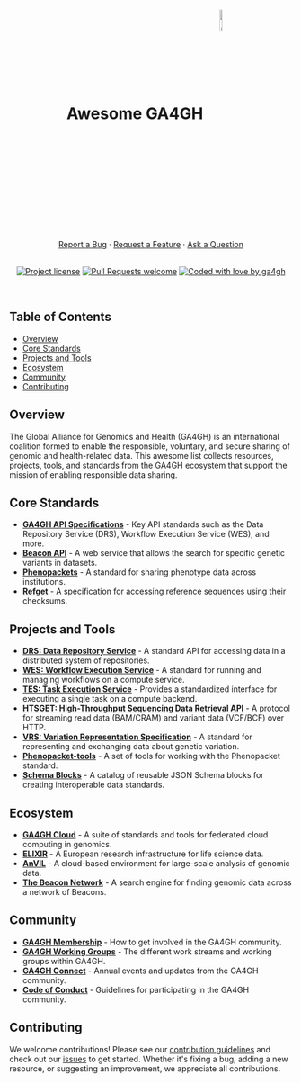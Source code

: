 <h1 align="center">
  Awesome GA4GH
  <a href="https://www.ga4gh.org/"/>
  <img title="GA4GH Logo" width="10%" align="middle" src="https://github.com/user-attachments/assets/dae9d663-fa05-470a-a4dc-4ea88c68a2c2"/>
  </a>
</h1>

  
<div align="center">
  <a href="https://github.com/ohsu-comp-bio/idp-backups/issues/new?assignees=&labels=bug&template=01_BUG_REPORT.md&title=bug%3A+">Report a Bug</a>
  ·
  <a href="https://github.com/ohsu-comp-bio/idp-backups/issues/new?assignees=&labels=enhancement&template=02_FEATURE_REQUEST.md&title=feat%3A+">Request a Feature</a>
  ·
  <a href="https://github.com/ohsu-comp-bio/idp-backups/discussions">Ask a Question</a>
</div>

<div align="center">
<br />

[![Project license](https://img.shields.io/github/license/ohsu-comp-bio/awesome-ga4gh.svg)](LICENSE)
[![Pull Requests welcome](https://img.shields.io/badge/PRs-welcome-ff69b4.svg)](https://github.com/ohsu-comp-bio/awesome-ga4gh/issues?q=is%3Aissue+is%3Aopen+label%3A%22help+wanted%22)
[![Coded with love by ga4gh](https://img.shields.io/badge/Coded%20with%20%E2%99%A5%20by-GA4GH-blue)](https://github.com/ga4gh)

<br />
</div>

## Table of Contents

- [Overview](#overview)
- [Core Standards](#core-standards)
- [Projects and Tools](#projects-and-tools)
- [Ecosystem](#ecosystem)
- [Community](#community)
- [Contributing](#contributing)

## Overview

The Global Alliance for Genomics and Health (GA4GH) is an international coalition formed to enable the responsible, voluntary, and secure sharing of genomic and health-related data. This awesome list collects resources, projects, tools, and standards from the GA4GH ecosystem that support the mission of enabling responsible data sharing.

## Core Standards

- **[GA4GH API Specifications](https://www.ga4gh.org/news/ga4gh-standards/)** - Key API standards such as the Data Repository Service (DRS), Workflow Execution Service (WES), and more.
- **[Beacon API](https://beacon-project.io/)** - A web service that allows the search for specific genetic variants in datasets.
- **[Phenopackets](https://phenopackets-schema.readthedocs.io/en/latest/)** - A standard for sharing phenotype data across institutions.
- **[Refget](https://samtools.github.io/hts-specs/refget.html)** - A specification for accessing reference sequences using their checksums.

## Projects and Tools

- **[DRS: Data Repository Service](https://ga4gh.github.io/data-repository-service-schemas/)** - A standard API for accessing data in a distributed system of repositories.
- **[WES: Workflow Execution Service](https://ga4gh.github.io/workflow-execution-service-schemas/)** - A standard for running and managing workflows on a compute service.
- **[TES: Task Execution Service](https://ga4gh.github.io/task-execution-schemas/)** - Provides a standardized interface for executing a single task on a compute backend.
- **[HTSGET: High-Throughput Sequencing Data Retrieval API](https://samtools.github.io/hts-specs/htsget.html)** - A protocol for streaming read data (BAM/CRAM) and variant data (VCF/BCF) over HTTP.
- **[VRS: Variation Representation Specification](https://vr-spec.readthedocs.io/en/latest/)** - A standard for representing and exchanging data about genetic variation.
- **[Phenopacket-tools](https://github.com/phenopackets/phenopacket-tools)** - A set of tools for working with the Phenopacket standard.
- **[Schema Blocks](https://schemablocks.org/)** - A catalog of reusable JSON Schema blocks for creating interoperable data standards.

## Ecosystem

- **[GA4GH Cloud](https://ga4gh.cloud/)** - A suite of standards and tools for federated cloud computing in genomics.
- **[ELIXIR](https://elixir-europe.org/)** - A European research infrastructure for life science data.
- **[AnVIL](https://anvilproject.org/)** - A cloud-based environment for large-scale analysis of genomic data.
- **[The Beacon Network](https://beacon-network.org/)** - A search engine for finding genomic data across a network of Beacons.

## Community

- **[GA4GH Membership](https://www.ga4gh.org/membership/)** - How to get involved in the GA4GH community.
- **[GA4GH Working Groups](https://www.ga4gh.org/work_streams/)** - The different work streams and working groups within GA4GH.
- **[GA4GH Connect](https://www.ga4gh.org/ga4gh-connect/)** - Annual events and updates from the GA4GH community.
- **[Code of Conduct](https://www.ga4gh.org/code-of-conduct/)** - Guidelines for participating in the GA4GH community.

## Contributing

We welcome contributions! Please see our [contribution guidelines](CONTRIBUTING.md) and check out our [issues](https://github.com/ohsu-comp-bio/awesome-ga4gh/issues) to get started. Whether it's fixing a bug, adding a new resource, or suggesting an improvement, we appreciate all contributions.
